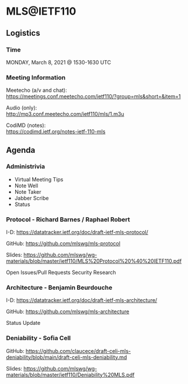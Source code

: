 # MLS@IETF110

## Logistics

### Time

MONDAY, March 8, 2021 @ 1530-1630 UTC

### Meeting Information

Meetecho (a/v and chat):\
https://meetings.conf.meetecho.com/ietf110/?group=mls&short=&item=1

Audio (only):\
http://mp3.conf.meetecho.com/ietf110/mls/1.m3u

CodiMD (notes):\
https://codimd.ietf.org/notes-ietf-110-mls

## Agenda

### Administrivia

- Virtual Meeting Tips
- Note Well
- Note Taker
- Jabber Scribe
- Status

### Protocol - Richard Barnes / Raphael Robert

I-D: https://datatracker.ietf.org/doc/draft-ietf-mls-protocol/

GitHub: https://github.com/mlswg/mls-protocol

Slides: https://github.com/mlswg/wg-materials/blob/master/ietf110/MLS%20Protocol%20%40%20IETF110.pdf

Open Issues/Pull Requests
Security Research


### Architecture - Benjamin Beurdouche

I-D: https://datatracker.ietf.org/doc/draft-ietf-mls-architecture/

GitHub: https://github.com/mlswg/mls-architecture

Status Update

### Deniability - Sofia Cell

GitHub: https://github.com/claucece/draft-celi-mls-deniability/blob/main/draft-celi-mls-deniability.md

Slides: https://github.com/mlswg/wg-materials/blob/master/ietf110/Deniability%20MLS.pdf
